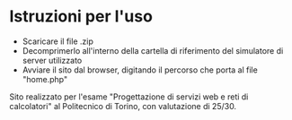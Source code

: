 # Istruzioni per l'uso
* Scaricare il file .zip
* Decomprimerlo all'interno della cartella di riferimento del simulatore di server utilizzato
* Avviare il sito dal browser, digitando il percorso che porta al file "home.php"

Sito realizzato per l'esame "Progettazione di servizi web e reti di calcolatori" al Politecnico di Torino, con valutazione di 25/30.
